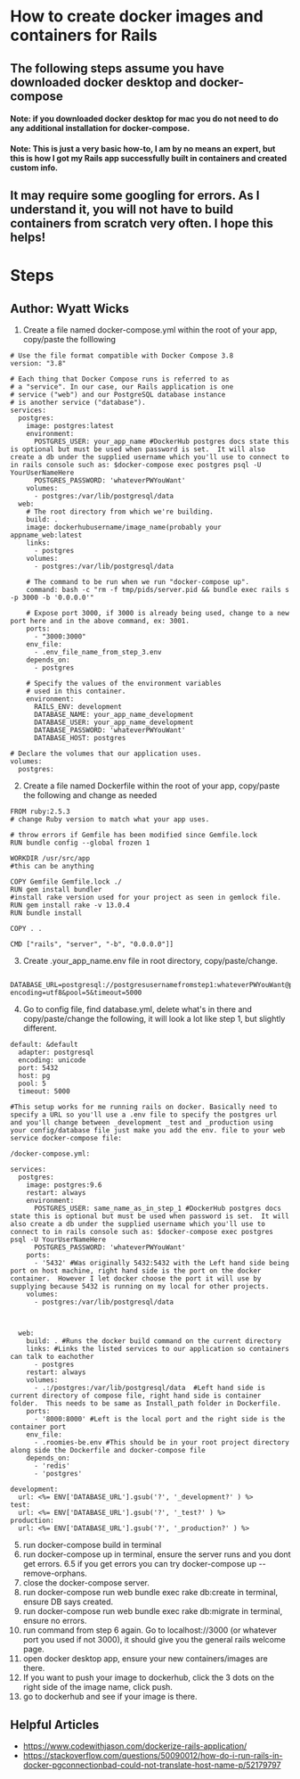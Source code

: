 # How to create docker images and containers for Rails
## The following steps assume you have downloaded docker desktop and docker-compose 
#### Note: if you downloaded docker desktop for mac you do not need to do any additional installation for docker-compose.
#### Note: This is just a very basic how-to, I am by no means an expert, but this is how I got my Rails app successfully built in containers and created custom info. 
## It may require some googling for errors. As I understand it, you will not have to build containers from scratch very often. I hope this helps! 
# Steps
## Author: Wyatt Wicks 
1. Create a file named docker-compose.yml within the root of your app, copy/paste the folllowing 
```
# Use the file format compatible with Docker Compose 3.8
version: "3.8"

# Each thing that Docker Compose runs is referred to as
# a "service". In our case, our Rails application is one
# service ("web") and our PostgreSQL database instance
# is another service ("database").
services:
  postgres:
    image: postgres:latest
    environment:
      POSTGRES_USER: your_app_name #DockerHub postgres docs state this is optional but must be used when password is set.  It will also create a db under the supplied username which you'll use to connect to in rails console such as: $docker-compose exec postgres psql -U YourUserNameHere
      POSTGRES_PASSWORD: 'whateverPWYouWant'
    volumes:
      - postgres:/var/lib/postgresql/data 
  web:
    # The root directory from which we're building.
    build: .
    image: dockerhubusername/image_name(probably your appname_web:latest
    links:
      - postgres
    volumes:
      - postgres:/var/lib/postgresql/data 

    # The command to be run when we run "docker-compose up".
    command: bash -c "rm -f tmp/pids/server.pid && bundle exec rails s -p 3000 -b '0.0.0.0'"

    # Expose port 3000, if 3000 is already being used, change to a new port here and in the above command, ex: 3001. 
    ports:
      - "3000:3000"
    env_file:
      - .env_file_name_from_step_3.env
    depends_on:
      - postgres

    # Specify the values of the environment variables
    # used in this container.
    environment:
      RAILS_ENV: development
      DATABASE_NAME: your_app_name_development
      DATABASE_USER: your_app_name_development
      DATABASE_PASSWORD: 'whateverPWYouWant'
      DATABASE_HOST: postgres

# Declare the volumes that our application uses.
volumes:
  postgres: 
```
2. Create a file named Dockerfile within the root of your app, copy/paste the following and change as needed
```
FROM ruby:2.5.3 
# change Ruby version to match what your app uses. 

# throw errors if Gemfile has been modified since Gemfile.lock
RUN bundle config --global frozen 1

WORKDIR /usr/src/app 
#this can be anything

COPY Gemfile Gemfile.lock ./
RUN gem install bundler
#install rake version used for your project as seen in gemlock file.
RUN gem install rake -v 13.0.4
RUN bundle install

COPY . .

CMD ["rails", "server", "-b", "0.0.0.0"]]
```
3. Create .your_app_name.env file in root directory, copy/paste/change. 
 ```
  DATABASE_URL=postgresql://postgresusernamefromstep1:whateverPWYouWant@postgres:5432/app_name_or_postgres_user_name?encoding=utf8&pool=5&timeout=5000
```
4. Go to config file, find database.yml, delete what's in there and copy/paste/change the following, it will look a lot like step 1, but slightly different.
```
default: &default
  adapter: postgresql
  encoding: unicode
  port: 5432
  host: pg
  pool: 5
  timeout: 5000

#This setup works for me running rails on docker. Basically need to specify a URL so you'll use a .env file to specify the postgres url and you'll change between _development _test and _production using your config/database file just make you add the env. file to your web service docker-compose file:

/docker-compose.yml:

services:
  postgres:
    image: postgres:9.6
    restart: always
    environment:
      POSTGRES_USER: same_name_as_in_step_1 #DockerHub postgres docs state this is optional but must be used when password is set.  It will also create a db under the supplied username which you'll use to connect to in rails console such as: $docker-compose exec postgres psql -U YourUserNameHere
      POSTGRES_PASSWORD: 'whateverPWYouWant'
    ports:
      - '5432' #Was originally 5432:5432 with the Left hand side being port on host machine, right hand side is the port on the docker container.  However I let docker choose the port it will use by supplying because 5432 is running on my local for other projects.  
    volumes:
      - postgres:/var/lib/postgresql/data 



  web:
    build: . #Runs the docker build command on the current directory
    links: #Links the listed services to our application so containers can talk to eachother
      - postgres
    restart: always
    volumes:
      - .:/postgres:/var/lib/postgresql/data  #Left hand side is current directory of compose file, right hand side is container folder.  This needs to be same as Install_path folder in Dockerfile.
    ports:
      - '8000:8000' #Left is the local port and the right side is the container port
    env_file:
      - .roomies-be.env #This should be in your root project directory along side the Dockerfile and docker-compose file
    depends_on:
      - 'redis'
      - 'postgres'

development:
  url: <%= ENV['DATABASE_URL'].gsub('?', '_development?' ) %>
test:
  url: <%= ENV['DATABASE_URL'].gsub('?', '_test?' ) %>
production:
  url: <%= ENV['DATABASE_URL'].gsub('?', '_production?' ) %>
  ```
 5. run docker-compose build in terminal
 6. run docker-compose up in terminal, ensure the server runs and you dont get errors.
 6.5 if you get errors you can try docker-compose up --remove-orphans.
 7. close the docker-compose server.
 8. run docker-compose run web bundle exec rake db:create in terminal, ensure DB says created.
 9. run docker-compose run web bundle exec rake db:migrate in terminal, ensure no errors.
 10. run command from step 6 again. Go to localhost://3000 (or whatever port you used if not 3000), it should give you the general rails welcome page.
 11. open docker desktop app, ensure your new containers/images are there.
 12. If you want to push your image to dockerhub, click the 3 dots on the right side of the image name, click push. 
 13. go to dockerhub and see if your image is there.
 
 ## Helpful Articles
 - https://www.codewithjason.com/dockerize-rails-application/
 - https://stackoverflow.com/questions/50090012/how-do-i-run-rails-in-docker-pgconnectionbad-could-not-translate-host-name-p/52179797
